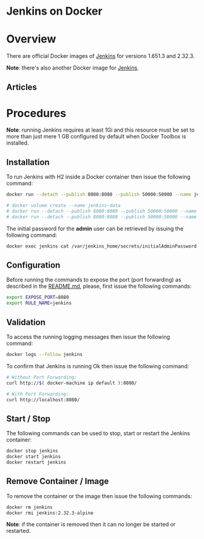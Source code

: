 Jenkins on Docker
=================

# Overview

There are official Docker images of [Jenkins](https://hub.docker.com/_/jenkins/) for versions 1.651.3 and 2.32.3.

**Note**: there's also another Docker image for [Jenkins](https://hub.docker.com/r/jenkinsci/jenkins/).

## Articles

# Procedures

**Note**: running Jenkins requires at least 1Gi and this resource must be set to more than just mere 1 GB configured by default when Docker Toolbox is installed.

## Installation

To run Jenkins with H2 inside a Docker container then issue the following command:

```bash
docker run --detach --publish 8080:8080 --publish 50000:50000 --name jenkins jenkins:2.32.3-alpine

# docker volume create --name jenkins-data
# docker run --detach --publish 8080:8080 --publish 50000:50000 --name jenkins jenkins:2.32.3-alpine --volume jenkins-data:/var/jenkins_home
# docker run --detach --publish 8080:8080 --publish 50000:50000 --name jenkins jenkins:2.32.3-alpine --volumes-from jenkins-data
```

The initial password for the **admin** user can be retrieved by issuing the following command:

```bash
docker exec jenkins cat /var/jenkins_home/secrets/initialAdminPassword
```

## Configuration

Before running the commands to expose the port (port forwarding) as described in the [README.md](README.md), please, first issue the following commands:

```bash
export EXPOSE_PORT=8080
export RULE_NAME=jenkins
```

## Validation

To access the running logging messages then issue the following command:

```bash
docker logs --follow jenkins
```

To confirm that Jenkins is running Ok then issue the following command:

```bash
# Without Port Forwarding:
curl http://$( docker-machine ip default ):8080/

# With Port Forwarding:
curl http://localhost:8080/
```

## Start / Stop

The following commands can be used to stop, start or restart the Jenkins container:

```bash
docker stop jenkins
docker start jenkins
docker restart jenkins
```

## Remove Container / Image

To remove the container or the image then issue the following commands:

```bash
docker rm jenkins
docker rmi jenkins:2.32.3-alpine
```

**Note**: if the container is removed then it can no longer be started or restarted.
